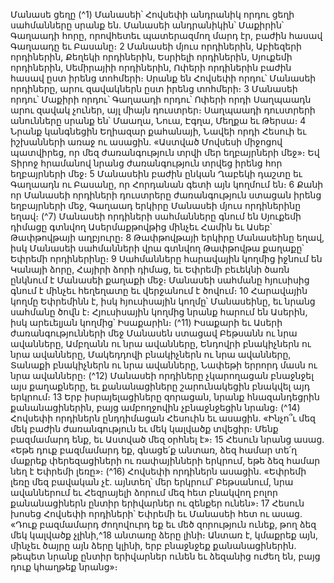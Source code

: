 
Մանասե ցեղը
(^1) Մանասեի՝ Հովսեփի անդրանիկ որդու ցեղի սահմանները սրանք են. Մանասեի անդրանիկին՝ Մաքիրին՝
Գաղաադի հորը, որովհետեւ պատերազմող մարդ էր, բաժին հասավ Գաղաադը եւ Բասանը։ 2 Մանասեի մյուս
որդիներին, Աբիեզերի որդիներին, Քեղեկի որդիներին, Եսրիելի որդիներին, Սյուքեմի որդիներին, Սեմիրայիի
որդիներին, Ոփերի որդիներին բաժին հասավ ըստ իրենց տոհմերի։ Սրանք են Հովսեփի որդու՝ Մանասեի որդիները,
արու զավակներն ըստ իրենց տոհմերի։ 3 Մանասեի որդու՝ Մաքիրի որդու՝ Գաղաադի որդու՝ Ոփերի որդի Սաղպաադն
արու զավակ չուներ, այլ միայն դուստրեր։ Սաղպաադի դուստրերի անունները սրանք են՝ Մաաղա, Նուա, Էգղա, Մեղքա
եւ Թերսա։ 4 Նրանք կանգնեցին Եղիազար քահանայի, Նավեի որդի Հեսուի եւ իշխանների առաջ ու ասացին. «Աստված
Մովսեսի միջոցով պատվիրեց, որ մեզ ժառանգություն տրվի մեր եղբայրների մեջ»։ Եվ Տիրոջ հրամանով նրանց
ժառանգություն տրվեց իրենց հոր եղբայրների մեջ։ 5 Մանասեին բաժին ընկան Ղաբեկի դաշտը եւ Գաղաադն ու
Բասանը, որ Հորդանան գետի այն կողմում են։ 6 Քանի որ Մանասեի որդիների դուստրերը ժառանգություն ստացան
իրենց եղբայրների մեջ, Գաղաադ երկիրը Մանասեի մյուս որդիներինը եղավ։
(^7) Մանասեի որդիների սահմանները գնում են Սյուքեմի դիմացը գտնվող Ասերմաքթովթից մինչեւ Համին եւ Ասեբ՝
Թափթովթայի աղբյուրը։ 8 Թափթովթայի երկիրը Մանասեինը եղավ, իսկ Մանասեի սահմանների վրա գտնվող
Թափթովթա քաղաքը՝ Եփրեմի որդիներինը։ 9 Սահմանները հարավային կողմից իջնում են Կանայի ձորը, Հայիրի ձորի
դիմաց, եւ Եփրեմի բեւեկնի ծառն ընկնում է Մանասեի քաղաքի մեջ։ Մանասեի սահմանը հյուսիսից գնում է մինչեւ
հեղեղատը եւ վերջանում է ծովում։ 10 Հարավային կողմը Եփրեմինն է, իսկ հյուսիսային կողմը՝ Մանասեինը, եւ նրանց
սահմանը ծովն է։ Հյուսիսային կողմից նրանք հարում են Ասերին, իսկ արեւելյան կողմից՝ Իսաքարին։
(^11) Իսաքարի եւ Ասերի ժառանգությունների մեջ Մանասեն ստացավ Բեթսանն ու նրա ավանները, Ամբղանն ու նրա
ավանները, Ենդովրի բնակիչներն ու նրա ավանները, Մակեդդովի բնակիչներն ու նրա ավանները, Տանաքի բնակիչներն
ու նրա ավանները, Նափեթի երրորդ մասն ու նրա ավանները։
(^12) Մանասեի որդիները չկարողացան բնաջնջել այս քաղաքները, եւ քանանացիները շարունակեցին բնակվել այդ
երկրում։ 13 Երբ իսրայելացիները զորացան, նրանք հնազանդեցրին քանանացիներին, բայց ամբողջովին չբնաջնջեցին
նրանց։
(^14) Հովսեփի որդիներն ընդդիմացան Հեսուին եւ ասացին. «Ինչո՞ւ մեզ մեկ բաժին ժառանգություն եւ մեկ կալվածք
տվեցիր։ Մենք բազմամարդ ենք, եւ Աստված մեզ օրհնել է»։ 15 Հեսուն նրանց ասաց. «Եթե դուք բազմամարդ եք, գնացե՛ք
անտառ, ձեզ համար տե՛ղ մաքրեք փերեզացիների ու ռափայինների երկրում, եթե ձեզ համար նեղ է Եփրեմի լեռը»։
(^16) Հովսեփի որդիներն ասացին. «Եփրեմի լեռը մեզ բավական չէ. այնտեղ՝ մեր երկրում՝ Բեթսանում, նրա ավաններում եւ
Հեզրայելի ձորում մեզ հետ բնակվող բոլոր քանանացիներն ընտիր երիվարներ ու զենքեր ունեն»։ 17 Հեսուն խոսեց
Հովսեփի որդիների՝ Եփրեմի եւ Մանասեի հետ ու ասաց. «Դուք բազմամարդ ժողովուրդ եք եւ մեծ զորություն ունեք,
թող ձեզ մեկ կալվածք չլինի,^18 անտառը ձերը լինի։ Անտառ է, կմաքրեք այն, մինչեւ ծայրը այն ձերը կլինի, երբ բնաջնջեք
քանանացիներին. թեպետ նրանք ընտիր երիվարներ ունեն եւ ձեզանից ուժեղ են, բայց դուք կհաղթեք նրանց»։
